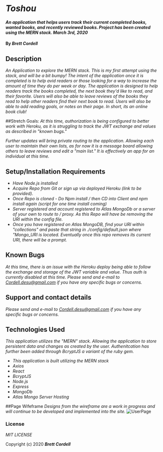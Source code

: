 # _Toshou_

#### _An application that helps users track their current completed books, wanted books, and recently reviewed books. Project has been created using the MERN stack.  March 3rd, 2020_

#### By _**Brett Cordell**_

## Description

_An Application to explore the MERN stack. This is my first attempt using the stack, and will be a bit bumpy! The intent of the application once it is completed is to help avid readers or those looking for a way to increase the amount of time they do per week or day. The application is designed to help readers track the books completed, the next book they'd like to read, and their favorite. Users will also be able to leave reviews of the books they read to help other readers find their next book to read. Users will also be able to add reading goals, or notes on their page. In short, its an online book club!_

##Stretch Goals:
_At this time, authorization is being configured to better work with Heroku, as it is struggling to track the JWT exchange and values as described in "known bugs."_

_Further updates will bring private routing to the application. Allowing each user to maintain their own lists, as for now it is a message board allowing others to leave reviews and edit a "main list." It is effectively an app for an individual at this time._

## Setup/Installation Requirements

* _Have Node.js installed_
* _Acquire Repo from Git or sign up via deployed Heroku (link to be provided)._
* _Once Repo is cloned - Do Npm install / then CD into Client and npm install again (script for one time install coming)_
* _Server registered and account registered to Atlas MongoDb or a server of your own to route to / proxy. As this Repo will have be removing the URI within the config file._
* _Once you have registered on Atlas MongoDB, find your URI within "collections" and paste that string in ./config/default.json where "Mongo_URI is located. Eventually once this repo removes its current URI, there will be a prompt._

## Known Bugs

_At this time, there is an issue with the Heroku deploy being able to follow the exchange and storage of the JWT variable and value. Thus auth is currently disabled at this time. Please send and e-mail to Cordell.desu@gmail.com if you have any specific bugs or concerns._

## Support and contact details

_Please send and e-mail to Cordell.desu@gmail.com if you have any specific bugs or concerns._

## Technologies Used

_This application utilizes the "MERN" stack. Allowing the application to store persistent data and changes as created by the user. Authenitcation has further been added through BcryptJS a variant of the ruby gem._

* _This application is built utilizing the MERN stack_
* _Axios_
* _React_
* _BcryptJS_
* _Node.js_
* _Express_
* _MongoDb_
* _Atlas Mongo Server Hosting_

##Page Wifeframe
_Designs from the wireframe are a work in progress and will continue to be developed and implemented into the site._
![UserPage](https://user-images.githubusercontent.com/50305423/75633743-81548280-5bbc-11ea-87a2-745783d81002.png)

### License

*MIT LICENSE*

Copyright (c) 2020 **_Brett Cordell_**
